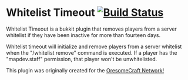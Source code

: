 Whitelist Timeout [![Build Status](https://travis-ci.org/psgs/WhitelistTimeout.png?branch=master)](https://travis-ci.org/psgs/WhitelistTimeout)
=======================

Whitelist Timeout is a bukkit plugin that removes players from a server whitelist if they have been inactive for more than fourteen days.

Whitelist timeout will initialize and remove players from a server whitelist when the "/whitelist remove" command is executed. If a player has the "mapdev.staff" permission, that player won't be unwhitelisted.

This plugin was originally created for the [OresomeCraft Network!](http://oresomecraft.com)
